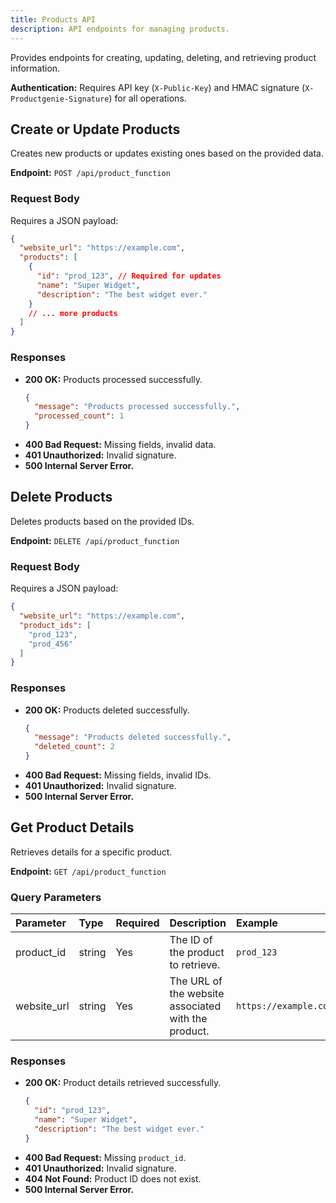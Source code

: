```yaml
---
title: Products API
description: API endpoints for managing products.
---
```


Provides endpoints for creating, updating, deleting, and retrieving product information.

**Authentication:** Requires API key (`X-Public-Key`) and HMAC signature (`X-Productgenie-Signature`) for all operations.

## Create or Update Products

Creates new products or updates existing ones based on the provided data.

**Endpoint:** `POST /api/product_function`

### Request Body

Requires a JSON payload:

```json
{
  "website_url": "https://example.com",
  "products": [
    {
      "id": "prod_123", // Required for updates
      "name": "Super Widget",
      "description": "The best widget ever."
    }
    // ... more products
  ]
}
```

### Responses

-   **200 OK:** Products processed successfully.
    ```json
    {
      "message": "Products processed successfully.",
      "processed_count": 1
    }
    ```
-   **400 Bad Request:** Missing fields, invalid data.
-   **401 Unauthorized:** Invalid signature.
-   **500 Internal Server Error.**

## Delete Products

Deletes products based on the provided IDs.

**Endpoint:** `DELETE /api/product_function`

### Request Body

Requires a JSON payload:

```json
{
  "website_url": "https://example.com",
  "product_ids": [
    "prod_123",
    "prod_456"
  ]
}
```

### Responses

-   **200 OK:** Products deleted successfully.
    ```json
    {
      "message": "Products deleted successfully.",
      "deleted_count": 2
    }
    ```
-   **400 Bad Request:** Missing fields, invalid IDs.
-   **401 Unauthorized:** Invalid signature.
-   **500 Internal Server Error.**

## Get Product Details

Retrieves details for a specific product.

**Endpoint:** `GET /api/product_function`

### Query Parameters

| Parameter   | Type   | Required | Description                                      | Example             |
| :---------- | :----- | :------- | :----------------------------------------------- | :------------------ |
| product_id  | string | Yes      | The ID of the product to retrieve.               | `prod_123`          |
| website_url | string | Yes      | The URL of the website associated with the product. | `https://example.com` |

### Responses

-   **200 OK:** Product details retrieved successfully.
    ```json
    {
      "id": "prod_123",
      "name": "Super Widget",
      "description": "The best widget ever."
    }
    ```
-   **400 Bad Request:** Missing `product_id`.
-   **401 Unauthorized:** Invalid signature.
-   **404 Not Found:** Product ID does not exist.
-   **500 Internal Server Error.** 